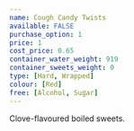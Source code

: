 ```yaml
---
name: Cough Candy Twists
available: FALSE
purchase_option: 1
price: 1
cost_price: 0.65
container_water_weight: 919
container_sweets_weight: 0
type: [Hard, Wrapped]
colour: [Red]
free: [Alcohol, Sugar]
---
```

Clove-flavoured boiled sweets.